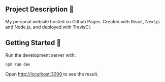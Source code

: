 ## Project Description 🌸

My personal website hosted on Github Pages. Created with React, Next.js and Node.js, and deployed with TravisCI.

## Getting Started 🔧

Run the development server with:

```bash
npm run dev
```

Open [http://localhost:3000](http://localhost:3000) to see the result.
